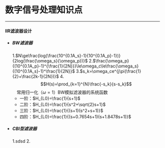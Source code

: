 # 数字信号处理知识点
---

#### IIR滤波器设计
* ##### BW滤波器
  1.$N\ge\frac{log(\frac{10^{0.1A_s}-1}{10^{0.1A_p}-1})}{2log(\frac{\omega_s}{\omega_p})}$
  2.$\frac{\omega_p}{(10^{0.1A_p}-1)^{\frac{1}{2N}}}\le\omega_c\le\frac{\omega_s}{(10^{0.1A_s}-1)^\frac{1}{2N}}$
  3.$s_k=\omega_ce^{j\pi(\frac{1}{2}+\frac{2k-1}{2N})}$
  4.$$H(s)=\prod_{k=1}^{N}\frac{-s_k}{s-s_k}$$
	&emsp;常用归一化（$\omega=1$）BW模拟滤波器的系统函数
	* 一阶：$H_{L0}=\frac{1}{s+1}$
	* 二阶：$H_{L0}=\frac{1}{s^2+\sqrt{2}s+1}$
	* 三阶：$H_{L0}=\frac{1}{(s+1)(s^2+s+1)}$
	* 四阶：$H_{L0}=\frac{1}{(s+0.7654s+1)(s+1.8478s+1)}$
* ##### CBⅠ型滤波器
  1.sdsd
  2. 